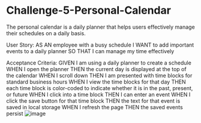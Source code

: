 # Challenge-5-Personal-Calendar

The personal calendar is a daily planner that helps users effectively manage their schedules on a daily basis. 

User Story:
AS AN employee with a busy schedule
I WANT to add important events to a daily planner
SO THAT I can manage my time effectively

Acceptance Criteria: 
GIVEN I am using a daily planner to create a schedule
WHEN I open the planner
THEN the current day is displayed at the top of the calendar
WHEN I scroll down
THEN I am presented with time blocks for standard business hours
WHEN I view the time blocks for that day
THEN each time block is color-coded to indicate whether it is in the past, present, or future
WHEN I click into a time block
THEN I can enter an event
WHEN I click the save button for that time block
THEN the text for that event is saved in local storage
WHEN I refresh the page
THEN the saved events persist
![image](https://user-images.githubusercontent.com/129123349/236111471-32e949da-fb64-4e9f-81dc-43a49f45f893.png)

